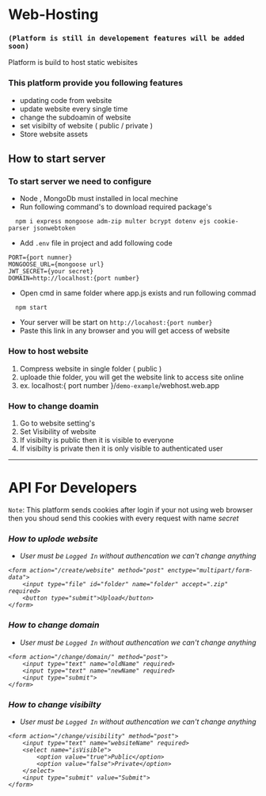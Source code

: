 # Web-Hosting 
### ```(Platform is still in developement features will be added soon)```
Platform is build to host static webisites 
### This platform provide you following features
* updating code from website
* update website every single time 
* change the subdoamin of website
* set visibilty of website ( public / private )
* Store website assets
## **How to start server**
### To start server we need to configure
* Node , MongoDb must installed in local mechine
* Run following command's to download required package's
```
  npm i express mongoose adm-zip multer bcrypt dotenv ejs cookie-parser jsonwebtoken
  ```
* Add ``` .env ``` file in project and add following code
```
PORT={port numner}
MONGOOSE_URL={mongoose url}
JWT_SECRET={your secret}
DOMAIN=http://localhost:{port number}
```
* Open cmd in same folder where app.js exists and run following commad
```
  npm start
```
* Your server will be start on ``` http://locahost:{port number} ```
* Paste this link in any browser and you will get access of website 
### How to host website
1. Compress website in single folder ( public ) 
2. uploade thie folder, you will get the website link to access site online 
3. ex. localhost:{ port number }/```demo-example```/webhost.web.app
### How to change doamin
1. Go to website setting's
2. Set Visibility of website
3. If visibilty is public then it is visible to everyone
4. If visibilty is private then it is only visible to authenticated user
***
# API For Developers 
``` Note ```:  This platform sends cookies after login if your not using web browser then you shoud send this cookies with every request with name <i> secret <i>
### How to uplode website 
* User must be ``` Logged In ``` without authencation we can't change anything
```
<form action="/create/website" method="post" enctype="multipart/form-data">
    <input type="file" id="folder" name="folder" accept=".zip" required>
    <button type="submit">Upload</button>
</form>
```
### How to change domain
* User must be ``` Logged In ``` without authencation we can't change anything
```
<form action="/change/domain/" method="post">
    <input type="text" name="oldName" required>
    <input type="text" name="newName" required>
    <input type="submit">
</form>
```
### How to change visibilty 
* User must be ``` Logged In ``` without authencation we can't change anything
```
<form action="/change/visibility" method="post">
    <input type="text" name="websiteName" required>
    <select name="isVisible">
        <option value="true">Public</option>
        <option value="false">Private</option>
    </select>
    <input type="submit" value="Submit">
</form>
```
